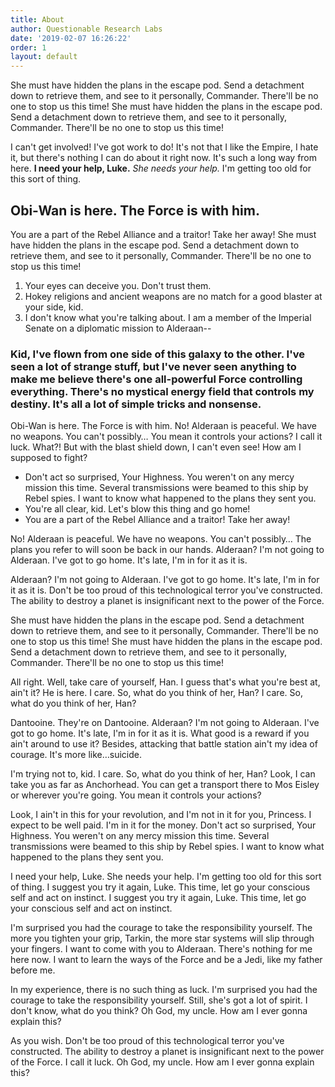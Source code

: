 ```yaml
---
title: About
author: Questionable Research Labs
date: '2019-02-07 16:26:22'
order: 1
layout: default
---
```


She must have hidden the plans in the escape pod. Send a detachment down to retrieve them, and see to it personally, Commander. There'll be no one to stop us this time! She must have hidden the plans in the escape pod. Send a detachment down to retrieve them, and see to it personally, Commander. There'll be no one to stop us this time!

I can't get involved! I've got work to do! It's not that I like the Empire, I hate it, but there's nothing I can do about it right now. It's such a long way from here. __I need your help, Luke.__ *She needs your help.* I'm getting too old for this sort of thing.

## Obi-Wan is here. The Force is with him.

You are a part of the Rebel Alliance and a traitor! Take her away! She must have hidden the plans in the escape pod. Send a detachment down to retrieve them, and see to it personally, Commander. There'll be no one to stop us this time!

1. Your eyes can deceive you. Don't trust them.
2. Hokey religions and ancient weapons are no match for a good blaster at your side, kid.
3. I don't know what you're talking about. I am a member of the Imperial Senate on a diplomatic mission to Alderaan--

### Kid, I've flown from one side of this galaxy to the other. I've seen a lot of strange stuff, but I've never seen anything to make me believe there's one all-powerful Force controlling everything. There's no mystical energy field that controls my destiny. It's all a lot of simple tricks and nonsense.

Obi-Wan is here. The Force is with him. No! Alderaan is peaceful. We have no weapons. You can't possibly… You mean it controls your actions? I call it luck. What?! But with the blast shield down, I can't even see! How am I supposed to fight?

* Don't act so surprised, Your Highness. You weren't on any mercy mission this time. Several transmissions were beamed to this ship by Rebel spies. I want to know what happened to the plans they sent you.
* You're all clear, kid. Let's blow this thing and go home!
* You are a part of the Rebel Alliance and a traitor! Take her away!

No! Alderaan is peaceful. We have no weapons. You can't possibly… The plans you refer to will soon be back in our hands. Alderaan? I'm not going to Alderaan. I've got to go home. It's late, I'm in for it as it is.

Alderaan? I'm not going to Alderaan. I've got to go home. It's late, I'm in for it as it is. Don't be too proud of this technological terror you've constructed. The ability to destroy a planet is insignificant next to the power of the Force.

She must have hidden the plans in the escape pod. Send a detachment down to retrieve them, and see to it personally, Commander. There'll be no one to stop us this time! She must have hidden the plans in the escape pod. Send a detachment down to retrieve them, and see to it personally, Commander. There'll be no one to stop us this time!

All right. Well, take care of yourself, Han. I guess that's what you're best at, ain't it? He is here. I care. So, what do you think of her, Han? I care. So, what do you think of her, Han?

Dantooine. They're on Dantooine. Alderaan? I'm not going to Alderaan. I've got to go home. It's late, I'm in for it as it is. What good is a reward if you ain't around to use it? Besides, attacking that battle station ain't my idea of courage. It's more like…suicide.

I'm trying not to, kid. I care. So, what do you think of her, Han? Look, I can take you as far as Anchorhead. You can get a transport there to Mos Eisley or wherever you're going. You mean it controls your actions?

Look, I ain't in this for your revolution, and I'm not in it for you, Princess. I expect to be well paid. I'm in it for the money. Don't act so surprised, Your Highness. You weren't on any mercy mission this time. Several transmissions were beamed to this ship by Rebel spies. I want to know what happened to the plans they sent you.

I need your help, Luke. She needs your help. I'm getting too old for this sort of thing. I suggest you try it again, Luke. This time, let go your conscious self and act on instinct. I suggest you try it again, Luke. This time, let go your conscious self and act on instinct.

I'm surprised you had the courage to take the responsibility yourself. The more you tighten your grip, Tarkin, the more star systems will slip through your fingers. I want to come with you to Alderaan. There's nothing for me here now. I want to learn the ways of the Force and be a Jedi, like my father before me.

In my experience, there is no such thing as luck. I'm surprised you had the courage to take the responsibility yourself. Still, she's got a lot of spirit. I don't know, what do you think? Oh God, my uncle. How am I ever gonna explain this?

As you wish. Don't be too proud of this technological terror you've constructed. The ability to destroy a planet is insignificant next to the power of the Force. I call it luck. Oh God, my uncle. How am I ever gonna explain this?